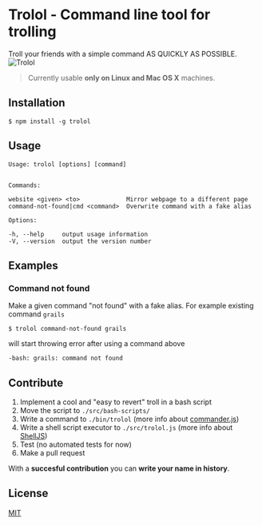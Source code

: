 # Trolol - Command line tool for trolling

Troll your friends with a simple command AS QUICKLY AS POSSIBLE. 
![Trolol](https://media.giphy.com/media/4dLgdkQM2kfCg/giphy.gif)

> Currently usable **only on Linux and Mac OS X** machines.

## Installation

```
$ npm install -g trolol
```

## Usage

```
Usage: trolol [options] [command]


Commands:

website <given> <to>             Mirror webpage to a different page
command-not-found|cmd <command>  Overwrite command with a fake alias

Options:

-h, --help     output usage information
-V, --version  output the version number

```

## Examples

### Command not found

Make a given command "not found" with a fake alias. For example existing command `grails`

```
$ trolol command-not-found grails
```

will start throwing error after using a command above

```
-bash: grails: command not found
```

## Contribute

1. Implement a cool and "easy to revert" troll in a bash script
2. Move the script to `./src/bash-scripts/`
3. Write a command to `./bin/trolol` (more info about [commander.js](https://github.com/tj/commander.js))
4. Write a shell script executor to `./src/trolol.js` (more info about [ShellJS](https://github.com/shelljs/shelljs))
5. Test (no automated tests for now)
6. Make a pull request

With a **succesful contribution** you can **write your name in history**.

## License

[MIT](//github.com/ukupat/trolol/blob/master/LICENSE)

